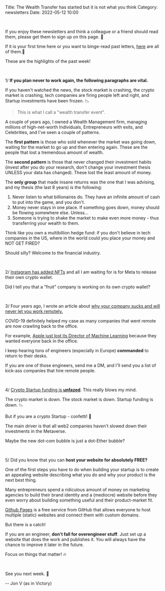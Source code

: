 Title: The Wealth Transfer has started but it is not what you think
Category: newsletters 
Date: 2022-05-12 10:00

<br>

If you enjoy these newsletters and think a colleague or a friend should read them, please get them to sign up on this page. 📝

If it is your first time here or you want to binge-read past letters, [here](https://jon.io/category/newsletters) are all of them.📰

These are the highlights of the past week!

<br>

1/ **If you plan never to work again, the following paragraphs are vital.**

If you haven't watched the news, the stock market is crashing, the crypto market is crashing, tech companies are firing people left and right, and Startup investments have been frozen. 📉

> This is what I call a "wealth transfer event".

A couple of years ago, I owned a Wealth Management firm, managing millions of high-net-worth Individuals, Entrepreneurs with exits, and Celebrities, and I've seen a couple of patterns.

The **first pattern** is those who sold whenever the market was going down, waiting for the market to go up and then entering again. These are the people that lost a tremendous amount of wealth.

The **second pattern** is those that never changed their investment habits (invest after you do your research, don't change your investment thesis UNLESS your data has changed). These lost the least amount of money.

The **only group** that made insane returns was the one that I was advising, and my thesis (the last 8 years) is the following:

1. Never listen to what billionaires do. They have an infinite amount of cash to put into the game, and you don't.
2. Money never stays in one place. If something goes down, money should be flowing somewhere else. Unless...
3. Someone is trying to shake the market to make even more money - thus transferring your wealth to them.

Think like you own a multibillion hedge fund: if you don't believe in tech companies in the US, where in the world could you place your money and NOT GET FIRED?

Should silly? Welcome to the financial industry.

<br>


2/ [Instagram has added NFTs](https://about.fb.com/news/2022/05/introducing-digital-collectibles-to-showcase-nfts-instagram/) and all I am waiting for is for Meta to release their own crypto wallet.

Did I tell you that a "fruit" company is working on its own crypto wallet?

<br>

3/ Four years ago, I wrote an article about [why your company sucks and will never let you work remotely.](https://jon.io/why-i-love-working-remotely-and-why-your-company-cannot-and-never-will)

COVID-19 definitely helped my case as many companies that went remote are now crawling back to the office.

For example, [Apple just lost its Director of Machine Learning](https://www.engadget.com/an-apple-machine-learning-director-resigned-over-its-office-return-policy-115040691.html) because they wanted everyone back in the office.

I keep hearing tons of engineers (especially in Europe) **commanded** to return to their desks.

If you are one of those engineers, send me a DM, and I'll send you a list of kick-ass companies that hire remote people.

<br>

4/ [Crypto Startup funding is **unfazed**](https://www.axios.com/2022/05/11/crypto-startup-funding-boomed-in-q1-despite-ongoing-market-slide). This really blows my mind.

The crypto market is down. The stock market is down. Startup funding is down. 📉

But if you are a crypto Startup - confetti! 🎉

The main driver is that all web2 companies haven't slowed down their investments in the Metaverse.

Maybe the new dot-com bubble is just a dot-Ether bubble?

<br>

5/ Did you know that you can **host your website for absolutely FREE?**

One of the first steps you have to do when building your startup is to create an appealing website describing what you do and why your product is the next best thing.

Many entrepreneurs spend a ridiculous amount of money on marketing agencies to build their brand identity and a (mediocre) website before they even worry about building something useful and their product-market fit.

[Github Pages](https://pages.github.com/) is a free service from GitHub that allows everyone to host multiple (static) websites and connect them with custom domains.

But there is a catch!

If you are an engineer, **don't fall for overengineer stuff**. Just set up a website that does the work and publishes it. You will always have the chance to improve it later in the future.

Focus on things that matter! 🔥

<br>

See you next week. 🚀

-- Jon V (as in Victory)